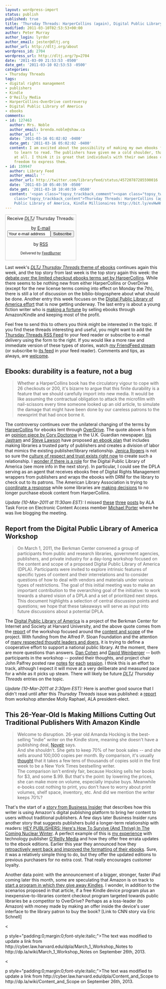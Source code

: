 ```yaml
---
layout: wordpress-import
status: publish
published: true
title: 'Thursday Threads: HarperCollins (again), Digital Public Library of America, Kindle Millionaires'
modified: 2011-03-10T02:53:53+00:00
author: Peter Murray
author_login: lyrdor
author_email: jester@dltj.org
author_url: http://dltj.org/about
wordpress_id: 2704
wordpress_url: http://dltj.org/?p=2704
date: '2011-03-09 21:53:53 -0500'
date_gmt: '2011-03-10 02:53:53 -0500'
categories:
- Thursday Threads
tags:
- digital rights management
- publishers
- Kindle
- O'Reilly Media
- HarperCollins-OverDrive controversy
- Digital Public Library of America
- ebooks
comments:
- id: 127463
  author: Mrs. Noble
  author_email: brenda.noble@shaw.ca
  author_url: ''
  date: '2011-03-16 01:02:02 -0400'
  date_gmt: '2011-03-16 05:02:02 -0400'
  content: I am excited about the possibility of making my own ebooks for children
    to learn to read. The publishers have given me a cold shoulder, that is no answer
    at all. I think it is great that individuals with their own ideas can have the
    freedom to express them.
- id: 159947
  author: Library Feed
  author_email: ''
  author_url: http://twitter.com/libraryfeed/status/45720787285590016
  date: '2011-03-10 05:40:59 -0500'
  date_gmt: '2011-03-10 10:40:59 -0500'
  content: '<span class="topsy_trackback_comment"><span class="topsy_twitter_username"><span
    class="topsy_trackback_content">Thursday Threads: HarperCollins (again), Digital
    Public Library of America, Kindle Millionaires http://bit.ly/evHwHm</span></span>'
---
```

<div id="feedburner-thursday-threads-email-2011w10" class="wp-caption alignright noprint noFrontPage" style="width: 230px;">
<form style="border: 1px solid rgb(204, 204, 204); padding: 3px; margin: 0pt; text-align: center;" action="http://feedburner.google.com/fb/a/mailverify" method="post" target="popupwindow" onsubmit="window.open('http://feedburner.google.com/fb/a/mailverify?uri=thursday-threads', 'popupwindow', 'scrollbars=yes,width=550,height=520');return true">Receive <i><acronym title="Disruptive Library Technology Jester">DLTJ</acronym></i> Thursday Threads:</p>
<p>by <a href="http://feedburner.google.com/fb/a/mailverify?uri=thursday-threads&loc=en_US" title="D.L.T.J. Thursday Threads Email Subscription">E-mail</a><br /><input style="width: 140px;" name="email" value="Your e-mail address" onfocus="if (this.defaultValue==this.value) this.value = ''" type="text"/><input value="thursday-threads" name="uri" type="hidden"/><input name="loc" value="en_US" type="hidden"/><input value="Subscribe" type="submit"/></p>
<p>by <a href="http://feeds.dltj.org/thursday-threads/" title="D.L.T.J. Thursday Threads RSS Feed">RSS</a>
<p style="font-size: 80%;">Delivered by <a href="http://feedburner.google.com" target="_blank" title="Google Feedburner Service">FeedBurner</a></p>
</form>
</div>
<p>Last week's <a href="/article/thursday-threads-2011w9/"><i><acronym title="Disruptive Library Technology Jester">DLTJ</acronym> Thursday Threads</i> theme of ebooks</a> continues again this week, and the top story from last week is the top story again this week: the <a href="#p2704-hcod">debate over the limited checkout ebooks terms set by HarperCollins</a>.  While there seems to be nothing new from either HarperCollins or OverDrive (except for the new license terms coming into effect on Monday the 7th), there is still a lot of discussion on the biblio-blogosphere about what should be done.  Another entry this week focuses on the <a href="#p2704-dpla">Digital Public Library of America effort</a> that is now getting underway.  The last entry is about a young fiction writer who is <a href="#p2704-kindle">making a fortune</a> by selling ebooks through Amazon/Kindle and keeping most of the profit.</p>
<p>Feel free to send this to others you think might be interested in the topic.  If you find these threads interesting and useful, you might want to add the <a href="http://feeds.dltj.org/thursday-threads/" title="RSS Feed for DLTJ Thursday Threads">Thursday Threads RSS Feed</a> to your feed reader or subscribe to e-mail delivery using the form to the right.  If you would like a more raw and immediate version of these types of stories, watch <a href="http://friendfeed.com/dltj" title="Peter Murray - FriendFeed">my FriendFeed stream</a> (or subscribe to <a href="http://friendfeed.com/dltj?format=atom" title="Atom feed for Peter Murray's FriendFeed account">its feed</a> in your feed reader).  Comments and tips, as always, are <a href="/contact">welcome</a>.</p>
<h2 id="p2704-hcod">Ebooks: durability is a feature, not a bug</h2>
<blockquote><p>Whether a HarperCollins book has the circulatory vigour to cope with 26 checkouts or 200, it's bizarre to argue that this finite durability is a feature that we should carefully import into new media. It would be like assuming the contractual obligation to attack the microfilm with nail-scissors every time someone looked up an old article, to simulate the damage that might have been done by our careless patrons to the newsprint that had once borne it.</p></blockquote>
<p>The controversy continues over the unilateral changing of the terms by <a href="http://harperlibrary.typepad.com/my_weblog/2011/03/open-letter-to-librarians.html" title="Open Letter to Librarians | Library Love Fest">HarperCollins</a> for ebooks lent through <a href="http://overdriveblogs.com/library/2011/03/01/a-message-from-overdrive-on-harpercollins-new-ebook-licensing-terms/" title="A message from OverDrive on HarperCollins&#8217; new eBook licensing terms | OverDrive's Digital Library Blog">OverDrive</a>.  The quote above is from an <a href="http://www.guardian.co.uk/technology/2011/mar/08/ebooks-harpercollins-26-times" title="Ebooks: durability is a feature, not a bug | Technology | guardian.co.uk">opinion piece by Cory Doctorow</a> in the U.K. Guardian newspaper.  <a href="http://pegasuslibrarian.com/about" title="About Me">Iris Jastram</a> and <a href="http://web.archive.org/web/20110309000000/http://stevelawson.name/seealso/about" title="About Steve | See Also">Steve Lawson</a> have proposed <a href="http://web.archive.org/web/20110309000000/http://stevelawson.name/seealso/archives/2011/03/an_ebook_plan_by_iris_jastram_and_steve_lawson.html" title="An ebook plan by Iris Jastram and Steve Lawson | See Also">an ebook plan</a> that includes making libraries a trusted party of publishers and creates a division of labor that mimics the existing publisher/library relationship.  <a href="http://www.attemptingelegance.com/?page_id=138" title="More about me and this blog | Attempting Elegance">Jenica Rogers</a> is not so sure the <a href="http://www.attemptingelegance.com/?p=1019" title="smart librarians and ebooks and dinosaurs, oh my | Attempting Elegance">culture of respect and trust exists right now</a> to create such a relationship.  I <a href="https://cyber.law.harvard.edu/lists/arc/dpla-discussion/2011-03/msg00046.html" title="DPLA as third-party between publishers and libraries | dpla-discussion mailing list">wonder if there is a role</a> for the Digital Public Library of America (see more info in the next story).  In particular, I could see the DPLA serving as an agent that receives ebooks free of Digital Rights Management wrappers from publishers and wraps the ebooks with DRM for the library to check out to its patrons.  The American Library Association is trying to <a href="http://www.americanlibrariesmagazine.org/blog/first-digital-public-library-america-workshop" title="American Library Association tackles new challenges in the e-environment | District Dispatch">coordinate a response</a> while some libraries are <a href="http://www.libraryjournal.com/lj/home/889582-264/library_consortia_begin_to_vote.html.csp" title="Library Consortia Begin To Vote Against HarperCollins Ebook Checkout Policy | Library Journal">making decisions</a> to no longer purchase ebook content from HarperCollins.</p>
<p><em>Update (10-Mar-2011 at 11:30am EST):</em>  I missed <a href="http://web.archive.org/web/20130528125424/http://www.libraryman.com:80/blog/2011/03/07/live-blogging-ala-electronic-content-access-task-force-retreat/" title="http://www.libraryman.com/blog/2011/03/07/live-blogging-ala-electronic-content-access-task-force-retreat/">these</a> <a href="http://web.archive.org/web/20140224074215/http://www.libraryman.com:80/blog/2011/03/08/day-two-of-live-blogging-ala-electronic-content-access-task-force-retreat/" title="http://www.libraryman.com/blog/2011/03/08/day-two-of-live-blogging-ala-electronic-content-access-task-force-retreat/">three</a> <a href="http://web.archive.org/web/20130528123321/http://www.libraryman.com:80/blog/2011/03/09/day-three-live-blogging-some-response-after-the-ala-electronic-content-access-task-force-retreat/" title="Libraryman  &raquo; Blog Archive   &raquo; Day Three: Live Blogging some developments after the ALA Electronic Content Access Task Force Retreat">posts</a> by ALA Task Force on Electronic Content Access member <a href="http://web.archive.org/web/20130917045000/http://www.libraryman.com/blog/contact/" title="http://www.libraryman.com/blog/contact/">Michael Porter</a> where he was live blogging the meeting.</p>
<h2 id="p2704-dpla">Report from the Digital Public Library of America Workshop</h2>
<blockquote><p>On March 1, 2011, the Berkman Center convened a group of participants from public and research libraries, government agencies, publishers, and private industry for a day-long workshop focused on the content and scope of a proposed Digital Public Library of America (DPLA). Participants were invited to explore intrinsic features of specific types of content and their interrelations and to consider questions of how to deal with vendors and materials under various types of restrictions. The goal of this initial meeting was to make an important contribution to the overarching goal of the initiative: to work towards a shared vision of a DPLA and a set of prioritized next steps. This document highlights a selection of central discussion points and questions; we hope that these takeaways will serve as input into future discussions about a potential DPLA.</p></blockquote>
<p>The <a href="http://cyber.law.harvard.edu/research/dpla" title="Digital Public Library of America | Berkman Center">Digital Public Library of America</a> is a project of the Berkman Center for Internet and Society at Harvard University, and the above quote comes from the <a href="http://dp.la/wiki/March_1_Workshop_Notes" title="March 1 Workshop Notes | Digital Library of America Project">report</a> of the workshop focused around the <a href="http://dp.la/wiki/Content_and_Scope" title="Content and Scope | Digital Library of America Project">content and scope</a> of the project.  With funding from the Alfred P. Sloan Foundation and the attention of <a href="http://cyber.law.harvard.edu/research/dpla/steering" title="DPLA Steering Committee | Berkman Center">many respected thought leaders and doers</a>, it is trying to define a cooperative effort to support a national public library.  At the moment, there are more questions than answers.  <a href="http://www.dancohen.org/2011/03/01/what-scholars-want-from-the-digital-public-library-of-america/" title="What Scholars Want from the Digital Public Library of America | Dan Cohen&#8217;s Digital Humanities Blog">Dan Cohen</a> and <a href="http://www.hyperorg.com/blogger/2011/03/02/questions-from-and-for-the-digital-public-library-of-america-workshop/" title="Questions from and for the Digital Public Library of America workshop | Joho the Blog">David Weinberger</a> -- both participants in the workshop -- posted their thoughts, and project chair John Palfrey posted raw <a href="http://blogs.law.harvard.edu/palfrey/2011/03/01/digital-public-library-of-america-session-1-notes/" title="Digital Public Library of America, Session 1 Notes | John Palfrey's blog">notes</a> <a href="http://blogs.law.harvard.edu/palfrey/2011/03/01/digital-public-library-of-america-session-ii/" title="Digital Public Library of America, Session II | John Palfrey's blog">for</a> <a href="http://blogs.law.harvard.edu/palfrey/2011/03/01/digital-public-library-of-america-session-iii/" title="Digital Public Library of America, Session III | John Palfrey's blog">each</a> <a href="http://blogs.law.harvard.edu/palfrey/2011/03/01/digital-public-library-of-america-session-iv/" title="Digital Public Library of America, Session IV | John Palfrey's blog">session</a>.  I think this is an effort to track, although I expect it will move at a very deliberate and measured pace for a while as it picks up steam.  There will likely be future <i><acronym title="Disruptive Library Technology Jester">DLTJ</acronym> Thursday Threads</i> entries on the topic.</p>
<p><em>Update (10-Mar-2011 at 2:30pm EST):</em> Here is another good source that I didn't read until after this <i>Thursday Threads</i> issue was published:  a <a href="http://www.americanlibrariesmagazine.org/blog/first-digital-public-library-america-workshop" title="The First Digital Public Library of America Workshop | American Libraries Magazine">report</a> from workshop attendee Molly Raphael, ALA president-elect.</p>
<h2 id="p2704-kindle">This 26-Year-Old Is Making Millions Cutting Out Traditional Publishers With Amazon Kindle</h2>
<blockquote><p>Welcome to disruption. 26-year old Amanda Hocking is the best-selling "indie" writer on the Kindle store, meaning she doesn't have a publishing deal, <a href="http://www.novelr.com/2011/02/27/rich-indie-writer" title="The Very Rich Indie Writer | Novelr">Novelr</a> says.<br />
And she shouldn't. She gets to keep 70% of her book sales -- and she sells around 100,000 copies per month. By comparison, it's usually <a href="http://jeffreykrames.com/2009/03/04/how-many-books-do-you-have-to-sell-to-be-a-bestseller/" title="How many books do you have to sell to be a bestseller?  | Jeffrey Krames">thought</a> that it takes a few tens of thousands of copies sold in the first week to be a New York Times bestselling writer.<br />
The comparison isn't entirely fair, because Hocking sells her books for $3, and some $.99. But that's the point: by lowering the prices, she can make more on volume, especially impulse buys. Meanwhile e-books cost nothing to print, you don't have to worry about print volumes, shelf space, inventory, etc. And did we mention the writer keeps 70%?</p></blockquote>
<p>That's the start of a <a href="http://www.businessinsider.com/amanda-hocking-2011-2" title="This 26-Year-Old Is Making Millions Cutting Out Traditional Publishers With Amazon Kindle | Business Insider">story from Business Insider</a> that describes how this writer is using Amazon's digital publishing platform to bring her content to users without traditional publishers.  A few days later Business Insider runs another story that suggests publishers build a longer-term relationship with readers:  <a href="http://www.businessinsider.com/hey-publishers-2011-3" title="HEY PUBLISHERS: Here's How To Survive (And Thrive) In The Coming Nuclear Winter | Business Insider">HEY PUBLISHERS: Here's How To Survive (And Thrive) In The Coming Nuclear Winter</a>.  A perfect example of this is <a href="/article/my-oreilly-wish-list/">my experience</a> with technology publisher <a href="http://oreilly.com/" title="O'Reilly Media homepage">O'Reilly Media</a> and how they offer free errata updates to the ebook editions.  Earlier this year they announced how they <a href="http://friendfeed.com/dltj/d67fa6f4/i-just-redownloaded-my-purchased-ebook-files" title="I just redownloaded my purchased #ebook files... - Peter Murray - FriendFeed">retroactively went back and improved the formatting of their ebooks</a>.  Sure, it was a relatively simple thing to do, but they offer the updated editions to previous purchasers for no extra cost.  That really encourages customer loyalty.</p>
<p>Another data point: with the announcement of a bigger, stronger, faster iPad coming later this month, some are speculating that Amazon is on track to <a href="http://www.cnn.com/2011/TECH/mobile/03/04/amazon.free.kindle/index.html" title="Why Amazon would be smart to give away the Kindle | CNN">start a program in which they give away Kindles</a>.  I wonder, in addition to the scenarios proposed in that article, if a free Kindle device program plus an inexpensive-to-libraries content checkout program targeted towards public libraries be a competitor to OverDrive? Perhaps as a loss-leader (to Amazon) with money made by making an offer inside the device's user interface to the library patron to buy the book? [Link to CNN story via Eric Schnell]</p>
<p><</p>
<p>p style="padding:0;margin:0;font-style:italic;">The text was modified to update a link from http://cyber.law.harvard.edu/dpla/March_1_Workshop_Notes to http://dp.la/wiki/March_1_Workshop_Notes on September 26th, 2013.</p>
<p><</p>
<p>p style="padding:0;margin:0;font-style:italic;">The text was modified to update a link from http://cyber.law.harvard.edu/dpla/Content_and_Scope to http://dp.la/wiki/Content_and_Scope on September 26th, 2013.</p>
